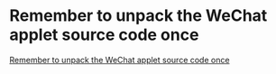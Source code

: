 # Remember to unpack the WeChat applet source code once
[Remember to unpack the WeChat applet source code once](https://aiwithcloud.com/2022/09/15/remember_to_unpack_the_wechat_applet_source_code_once/)